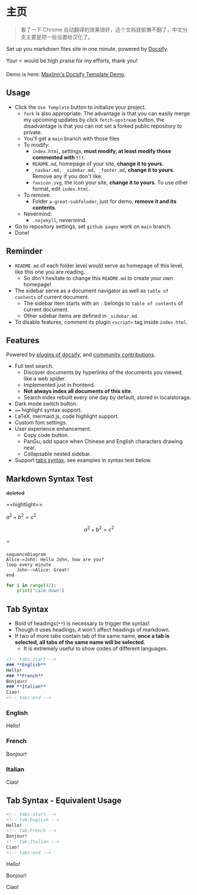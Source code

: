# 主页

> 看了一下 Chrome 自动翻译的效果很好，这个文档就偷懒不翻了，中文分支主要是把一些设置给汉化了。

Set up you markdown files site in one minute, powered by [Docsify](https://docsify.js.org/).

Your :star: would be high praise for my efforts, thank you!

Demo is here: [Maxlinn's Docsify Template Demo](https://maxlinn.github.io/linn-docsify-template).

## Usage

- Click the `Use Template` button to initialize your project.
  - `fork` is also appropriate. The advantage is that you can easily merge my upcoming updates by click `fetch-upstream` button, the disadvantage is that you can not set a forked public repository to private.
  - You'll get a `main` branch with those files
  - To modify:
    - `index.html`, settings, **must modify, at least modify those commented with `!!!`**.
    - `README.md`, homepage of your site, **change it to yours**.
    - `_navbar.md, _sidebar.md, _footer.md`, **change it to yours**. Remove any if you don't like.
    - `favicon.svg`, the icon your site, **change it to yours**. To use other format, edit `index.html`.
  - To remove:
    - Folder `a-great-subfoloder`, just for demo, **remove it and its contents**.
  - Nevermind:
    - `.nojekyll`, nevermind.
- Go to repository settings, set `github pages` work on `main` branch.
- Done!

## Reminder

- `README.md` of each folder level would serve as homepage of this level, like this one you are reading. 
  - So don't hesitate to change this `README.md` to create your own homepage!
- The sidebar serve as a document navigator as well as `table of contents` of current document.
  - The sidebar item starts with an `-` belongs to `table of contents` of current document.
  - Other sidebar items are defined in `_sidebar.md`.
- To disable features, comment its plugin `<script>` tag inside `index.html`.

## Features

Powered by [plugins of docsify](https://docsify.js.org/#/plugins), and [community contributions](https://docsify.js.org/#/awesome?id=awesome-docsify-).

- Full text search.
  - Discover documents by hyperlinks of the documents you viewed, like a web spider.
  - Implemented just in frontend.
  - **Not always index all documents of this site**.
  - Search index rebuilt every one day by default, stored in localstorage.
- Dark mode switch button.
- `==` highlight syntax support.
- LaTeX, mermaid.js, code highlight support.
- Custom font settings.
- User experience enhancement.
  - Copy code button.
  - PanGu, add space when Chinese and English characters drawing near.
  - Collapsable nested sidebar.
- Support [tabs syntax](https://jhildenbiddle.github.io/docsify-tabs/#/?id=usage), see examples in syntax test below.

## Markdown Syntax Test

~~deleted~~

==hightlight==

$a^2+b^2=c^2$

$$
a^2+b^2=c^2
$$

:star:

```mermaid
sequenceDiagram
Alice->John: Hello John, how are you?
loop every minute
    John-->Alice: Great!
end
```

```python
for i in range(42):
    print("calm down")
```

## Tab Syntax

- Bold of headings(`**`) is necessary to trigger the syntax!
- Though it uses headings, it won't affect headings of markdown.
- If two of more tabs contain tab of the same name, **once a tab is selected, all tabs of the same name will be selected**.
  - It is extremely useful to show codes of different languages.

```markdown
<!-- tabs:start -->
### **English**
Hello!
### **French**
Bonjour!
### **Italian**
Ciao!
<!-- tabs:end -->
```

<!-- tabs:start -->
### **English**
Hello!
### **French**
Bonjour!
### **Italian**
Ciao!
<!-- tabs:end -->

## Tab Syntax - Equivalent Usage

```markdown
<!-- tabs:start -->
<!-- tab:English -->
Hello!
<!-- tab:French -->
Bonjour!
<!-- tab:Italian -->
Ciao!
<!-- tabs:end -->
```

<!-- tabs:start -->
<!-- tab:English -->
Hello!
<!-- tab:French -->
Bonjour!
<!-- tab:Italian -->
Ciao!
<!-- tabs:end -->
